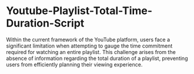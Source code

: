 # Youtube-Playlist-Total-Time-Duration-Script
Within the current framework of the YouTube platform, users face a significant limitation when attempting to gauge the time commitment required for watching an entire playlist. This challenge arises from the absence of information regarding the total duration of a playlist, preventing users from efficiently planning their viewing experience.
